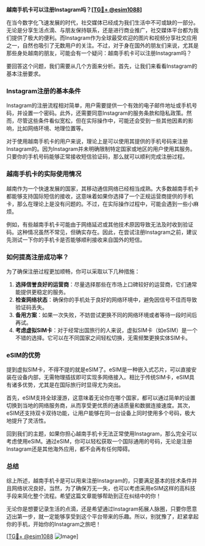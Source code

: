 **越南手机卡可以注册Instagram吗？[[TG💪+ @esim1088](https://t.me/s/esim1088)]**

在当今数字化飞速发展的时代，社交媒体已经成为我们生活中不可或缺的一部分。无论是分享生活点滴、与朋友保持联系，还是进行商业推广，社交媒体平台都为我们提供了极大的便利。而Instagram作为全球最受欢迎的图片和视频分享社交应用之一，自然也吸引了无数用户的关注。不过，对于身在国外的朋友们来说，尤其是那些身处越南的朋友，可能会有一个疑问：越南手机卡可以注册Instagram吗？

要回答这个问题，我们需要从几个方面来分析。首先，让我们来看看Instagram的基本注册要求。

### Instagram注册的基本条件

Instagram的注册流程相对简单，用户需要提供一个有效的电子邮件地址或手机号码，并设置一个密码。此外，还需要同意Instagram的服务条款和隐私政策。然而，尽管这些条件看似宽松，但在实际操作中，可能还会受到一些其他因素的影响，比如网络环境、地理位置等。

对于使用越南手机卡的用户来说，理论上是可以使用其提供的手机号码来注册Instagram的。因为Instagram并未明确限制特定国家或地区的用户使用其服务。只要你的手机号码能够正常接收短信验证码，那么就可以顺利完成注册过程。

### 越南手机卡的实际使用情况

越南作为一个快速发展的国家，其移动通信网络已经相当成熟。大多数越南手机卡都能够支持国际短信的接收，这意味着如果你选择了一个正规运营商提供的手机卡，那么在理论上是没有问题的。不过，在实际操作过程中，可能会遇到一些小麻烦。

例如，有些越南手机卡可能由于网络延迟或其他技术原因导致无法及时收到验证码。这种情况虽然不常见，但确实存在。因此，在尝试注册Instagram之前，建议先测试一下你的手机卡是否能够顺利接收来自国外的短信。

### 如何提高注册成功率？

为了确保注册过程更加顺畅，你可以采取以下几种措施：

1. **选择信誉良好的运营商**：尽量选择那些在市场上口碑较好的运营商，它们通常能提供更稳定的服务。
2. **检查网络状态**：确保你的手机处于良好的网络环境中，避免因信号不佳而导致验证码丢失。
3. **备用方案**：如果一次失败，不妨尝试更换不同的网络环境或者等待一段时间后再试。
4. **考虑虚拟SIM卡**：对于经常出国旅行的人来说，虚拟SIM卡（如eSIM）是一个不错的选择。它可以在不同国家之间轻松切换，无需频繁更换实体SIM卡。

### eSIM的优势

提到虚拟SIM卡，不得不提的就是eSIM了。eSIM是一种嵌入式芯片，可以直接安装在设备内部，无需物理插拔即可实现多网络接入。相比于传统SIM卡，eSIM具有诸多优势，尤其是在国际旅行时显得尤为突出。

首先，eSIM支持全球漫游，这意味着无论你在哪个国家，都可以通过简单的设置切换到当地的网络服务商，从而享受更优质的通话质量和数据连接速度。其次，eSIM还支持双卡双待功能，让用户能够在同一台设备上同时使用多个号码，极大地提升了灵活性。

回到我们的主题，如果你担心越南手机卡无法正常使用Instagram，那么完全可以考虑使用eSIM。通过eSIM，你可以轻松获取一个国际通用的号码，无论是注册Instagram还是其他海外应用，都不会再有任何障碍。

### 总结

综上所述，越南手机卡是可以用来注册Instagram的，只要满足基本的技术条件并且网络状况良好。当然，为了确保万无一失，也可以考虑采用eSIM这样的高科技手段来简化整个流程。希望这篇文章能够帮助到正在纠结中的你！

无论你是想要记录生活的点滴，还是希望通过Instagram拓展人脉圈，只要你愿意迈出第一步，就一定能够享受到这个平台带来的乐趣。所以，别犹豫了，赶紧拿起你的手机，开始你的Instagram之旅吧！

[[TG💪+ @esim1088](https://t.me/s/esim1088) ![Image](https://i.postimg.cc/4NQfJmqS/Snipaste-2025-05-13-00-14-12.png)]